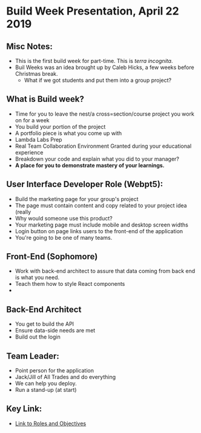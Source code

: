 # Build Week Presentation, April 22 2019

## Misc Notes:
- This is the first build week for part-time. This is _terra incognita_.
- Buil Weeks was an idea brought up by Caleb Hicks, a few weeks before Christmas break.
    - What if we got students and put them into a group project? 

## What is Build week?
- Time for you to leave the nest/a cross=section/course project you work on for a week
- You build your portion of the project
- A portfolio piece is what you come up with
- Lambda Labs Prep
- Real Team Collaboration Environment Granted during your educational experience 
- Breakdown your code and explain what you did to your manager?
- **A place for you to demonstrate mastery of your learnings.**


## User Interface Developer Role (Webpt5):
- Build the marketing page for your group's project
- The page must contain content and copy related to your project idea (really
- Why would someone use this product?
- Your marketing page must include mobile and desktop screen widths
- Login button on page links users to the front-end of the application 
- You're going to be one of many teams. 


## Front-End (Sophomore)
- Work with back-end architect to assure that data coming from back end is what you need. 
- Teach them how to style React components
- 

## Back-End Architect
- You get to build the API
- Ensure data-side needs are met
- Build out the login

## Team Leader:
- Point person for the application
- Jack/Jill of All Trades and do everything
- We can help you deploy. 
- Run a stand-up (at start)


## Key Link:
- [Link to Roles and Objectives](https://www.notion.so/Policies-and-Procedures-9e44063f53f14df79ee73ebeec6b6fc2)
